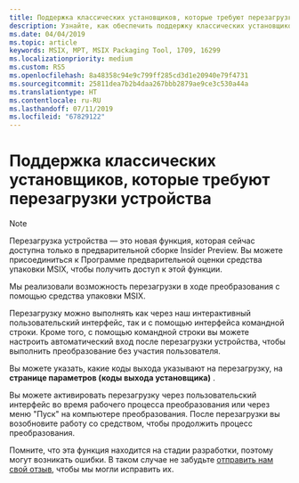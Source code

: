 ```yaml
---
title: Поддержка классических установщиков, которые требуют перезагрузки устройства
description: Узнайте, как обеспечить поддержку классических установщиков, которые требуют перезагрузки устройства.
ms.date: 04/04/2019
ms.topic: article
keywords: MSIX, MPT, MSIX Packaging Tool, 1709, 16299
ms.localizationpriority: medium
ms.custom: RS5
ms.openlocfilehash: 8a48358c94e9c799ff285cd3d1e20940e79f4731
ms.sourcegitcommit: 25811dea7b2b4daa267bbb2879ae9ce3c530a44a
ms.translationtype: HT
ms.contentlocale: ru-RU
ms.lasthandoff: 07/11/2019
ms.locfileid: "67829122"
---
```

# <a name="support-for-desktop-installers-that-require-device-restart"></a>Поддержка классических установщиков, которые требуют перезагрузки устройства

 > [!NOTE] 
 > Перезагрузка устройства — это новая функция, которая сейчас доступна только в предварительной сборке Insider Preview.
 > Вы можете присоединиться к Программе предварительной оценки средства упаковки MSIX, чтобы получить доступ к этой функции.

Мы реализовали возможность перезагрузки в ходе преобразования с помощью средства упаковки MSIX. 

Перезагрузку можно выполнять как через наш интерактивный пользовательский интерфейс, так и с помощью интерфейса командной строки. Кроме того, с помощью командной строки вы можете настроить автоматический вход после перезагрузки устройства, чтобы выполнить преобразование без участия пользователя. 

Вы можете указать, какие коды выхода указывают на перезагрузку, на **странице параметров (коды выхода установщика)** . 

Вы можете активировать перезагрузку через пользовательский интерфейс во время рабочего процесса преобразования или через меню &quot;Пуск&quot; на компьютере преобразования. После перезагрузки вы возобновите работу со средством, чтобы продолжить процесс преобразования.

Помните, что эта функция находится на стадии разработки, поэтому могут возникать ошибки. В таком случае не забудьте [отправить нам свой отзыв](https://docs.microsoft.com/en-us/windows/msix/packaging-tool/insider-program#share-your-feedback), чтобы мы могли исправить их.

